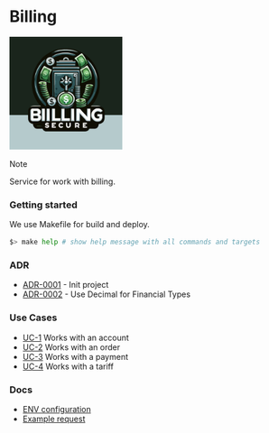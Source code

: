 # Billing

<img width='200' height='200' src="./docs/public/logo.svg">

> [!NOTE]
> Service for work with billing.

### Getting started

We use Makefile for build and deploy.

```bash
$> make help # show help message with all commands and targets
```

### ADR

- [ADR-0001](./docs/ADR/decisions/0001-init.md) - Init project
- [ADR-0002](./docs/ADR/decisions/0002-use-decimal-for-financal-types.md) - Use Decimal for Financial Types

### Use Cases

- [UC-1](./internal/usecases/account/README.md) Works with an account
- [UC-2](./internal/usecases/order/README.md) Works with an order
- [UC-3](./internal/usecases/payment/README.md) Works with a payment
- [UC-4](./internal/usecases/tariff/README.md) Works with a tariff

### Docs

- [ENV configuration](./docs/env.md)
- [Example request](./docs/example-request.md)
